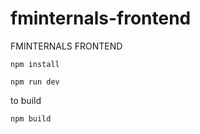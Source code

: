# fminternals-frontend
FMINTERNALS FRONTEND

```
npm install
```

```
npm run dev
```

to build
```
npm build
```

